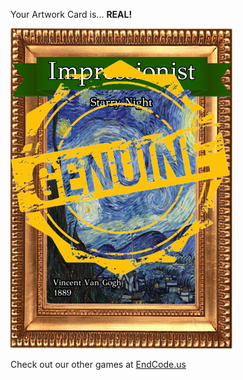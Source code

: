 Your Artwork Card is... 
  **REAL!**
 
 ![alt text](ArtworStarry_Night_Real[face,1].png?raw=true "Artwork Card")  
 
 
 
 
 
 Check out our other games at [EndCode.us](https://endcode.us/)